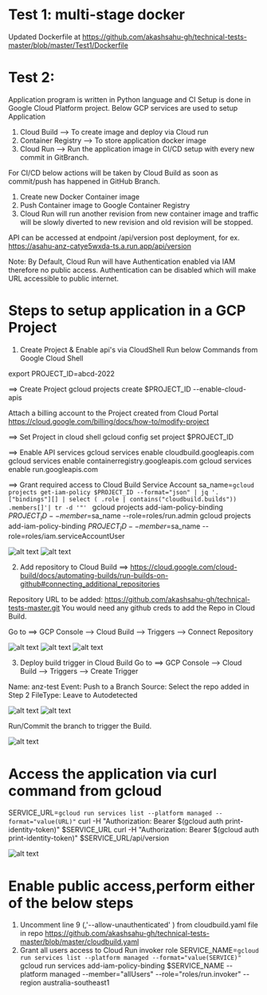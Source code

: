 # Test 1: multi-stage docker
Updated Dockerfile at https://github.com/akashsahu-gh/technical-tests-master/blob/master/Test1/Dockerfile

# Test 2:
Application program is written in Python language and CI Setup is done in Google Cloud Platform project.
Below GCP services are used to setup Application
1. Cloud Build --> To create image and deploy via Cloud run 
2. Container Registry --> To store application docker image 
3. Cloud Run --> Run the application image in CI/CD setup with every new commit in GitBranch. 

For CI/CD below actions will be taken by Cloud Build as soon as commit/push has happened in GitHub Branch.
1. Create new Docker Container image
2. Push Container image to Google Container Registry
3. Cloud Run will run another revision from new container image and traffic will be slowly diverted to new revision and old revision will be stopped.

API can be accessed at endpoint /api/version post deployment, for ex. https://asahu-anz-catye5wxda-ts.a.run.app/api/version

Note: By Default, Cloud Run will have Authentication enabled via IAM therefore no public access. Authentication can be disabled which will make URL accessible to public internet. 


# Steps to setup application in a GCP Project 
1. Create Project & Enable api's via CloudShell 
Run below Commands from Google Cloud Shell 

export PROJECT_ID=abcd-2022

==> Create Project
gcloud projects create $PROJECT_ID --enable-cloud-apis

Attach a billing account to the Project created from Cloud Portal https://cloud.google.com/billing/docs/how-to/modify-project


==> Set Project in cloud shell
gcloud config set project $PROJECT_ID

==> Enable API services
gcloud services enable cloudbuild.googleapis.com
gcloud services enable containerregistry.googleapis.com
gcloud services enable run.googleapis.com

==> Grant required access to Cloud Build Service Account
sa_name=`gcloud projects get-iam-policy $PROJECT_ID --format="json" | jq '. ["bindings"][] | select ( .role | contains("cloudbuild.builds")) .members[]'| tr -d '"' `
gcloud projects add-iam-policy-binding $PROJECT_ID --member=$sa_name --role=roles/run.admin
gcloud projects add-iam-policy-binding $PROJECT_ID --member=$sa_name --role=roles/iam.serviceAccountUser

![alt text](https://github.com/akashsahu-gh/technical-tests-master/blob/master/images/runbook_snippet1.PNG)
![alt text](https://github.com/akashsahu-gh/technical-tests-master/blob/master/images/runbook_snippet2.PNG)


2. Add repository to Cloud Build ==> https://cloud.google.com/cloud-build/docs/automating-builds/run-builds-on-github#connecting_additional_repositories

Repository URL to be added: https://github.com/akashsahu-gh/technical-tests-master.git
You would need any github creds to add the Repo in Cloud Build.

Go to ==> GCP Console --> Cloud Build --> Triggers --> Connect Repository 

![alt text](https://github.com/akashsahu-gh/technical-tests-master/blob/master/images/build1.PNG)
![alt text](https://github.com/akashsahu-gh/technical-tests-master/blob/master/images/build2.PNG)
![alt text](https://github.com/akashsahu-gh/technical-tests-master/blob/master/images/build3.PNG)


3. Deploy build trigger in Cloud Build 
Go to ==> GCP Console --> Cloud Build --> Triggers --> Create Trigger

Name: anz-test
Event: Push to a Branch
Source: Select the repo added in Step 2
FileType: Leave to Autodetected

![alt text](https://github.com/akashsahu-gh/technical-tests-master/blob/master/images/trigger1.PNG)
![alt text](https://github.com/akashsahu-gh/technical-tests-master/blob/master/images/trigger2.PNG)


Run/Commit the branch to trigger the Build. 

![alt text](https://github.com/akashsahu-gh/technical-tests-master/blob/master/images/trigger2.PNG)


# Access the application via curl command from gcloud 

SERVICE_URL=`gcloud run services list --platform managed --format="value(URL)"`
curl -H "Authorization: Bearer $(gcloud auth print-identity-token)" $SERVICE_URL
curl -H "Authorization: Bearer $(gcloud auth print-identity-token)" $SERVICE_URL/api/version

![alt text](https://github.com/akashsahu-gh/technical-tests-master/blob/master/images/final_op1.PNG)


# Enable public access,perform either of the below steps

1. Uncomment line 9 (,'--allow-unauthenticated' ) from cloudbuild.yaml file in repo https://github.com/akashsahu-gh/technical-tests-master/blob/master/cloudbuild.yaml
2. Grant all users access to Cloud Run invoker role 
SERVICE_NAME=`gcloud run services list --platform managed --format="value(SERVICE)"`
gcloud run services add-iam-policy-binding $SERVICE_NAME --platform managed --member="allUsers" --role="roles/run.invoker" --region australia-southeast1